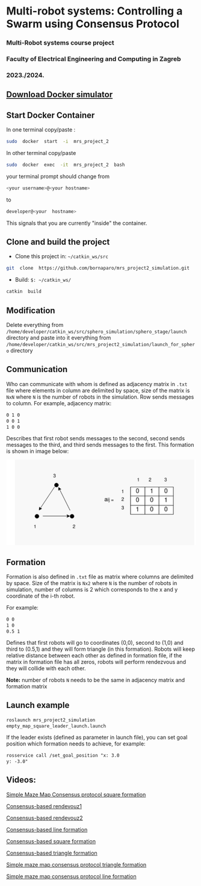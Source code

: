 
# Multi-robot systems: Controlling a Swarm using Consensus Protocol

### Multi-Robot systems course project

  

  

### Faculty of Electrical Engineering and Computing in Zagreb

  

  

### 2023./2024.

  

  

## [Download Docker simulator](https://github.com/larics/mrs_course)

  

  

## Start Docker Container

  

  

In one terminal copy/paste :

  

```sh
sudo  docker  start  -i  mrs_project_2
```

  

  

In other terminal copy/paste

  

```sh
sudo  docker  exec  -it  mrs_project_2  bash
```

  

  

your terminal prompt should change from

  

```bash
<your username>@<your hostname>
```

  

to

  

```bash
developer@<your  hostname>
```

  

This signals that you are currently "inside" the container.

  

  

## Clone and build the project

  

  

- Clone this project in: `~/catkin_ws/src`

  

  

```sh
git  clone  https://github.com/bornaparo/mrs_project2_simulation.git
```

  

  

- Build: `$: ~/catkin_ws/`

  

```sh
catkin  build
```

## Modification

Delete everything from `/home/developer/catkin_ws/src/sphero_simulation/sphero_stage/launch` directory and paste into it everything from `/home/developer/catkin_ws/src/mrs_project2_simulation/launch_for_sphero` directory

## Communication

Who can communicate with whom is defined as adjacency matrix in `.txt` file where elements in column are delimited by space, size of the matrix is `NxN` where `N` is the number of robots in the simulation. Row sends messages to column. For example, adjacency matrix:

```
0 1 0
0 0 1
1 0 0
```

Describes that first robot sends messages to the second, second sends messages to the third, and third sends messages to the first.  This formation is shown in image below:

<img  src="assets/adj_mat_preview.png"/>

## Formation

Formation is also defined in `.txt` file as matrix where columns are delimited by space. Size of the matrix is `Nx2` where `N` is the number of robots in simulation, number of columns is 2 which corresponds to the x and y coordinate of the i-th robot.

For example:
```
0 0
1 0
0.5 1
```
Defines that first robots will go to coordinates (0,0), second to (1,0) and third to (0.5,1) and they will form triangle (in this formation). Robots will keep relative distance between each other as defined in formation file, if the matrix in formation file has all zeros, robots will perform rendezvous and they will collide with each other.

**Note:** number of robots `N` needs to be the same in adjacency matrix and formation matrix
  
## Launch example

```
roslaunch mrs_project2_simulation empty_map_square_leader_launch.launch
```

If the leader exists (defined as parameter in launch file), you can set goal position which formation needs to achieve, for example:
 ```
 rosservice call /set_goal_position "x: 3.0
y: -3.0"
```


## Videos:

[Simple Maze Map Consensus protocol square formation](https://www.youtube.com/watch?v=mv3EmR-7Zrs)

[Consensus-based rendevouz1](https://www.youtube.com/shorts/ssQA6_Nb9PI)

[Consensus-based rendevouz2](https://youtube.com/shorts/6TzlM64vCuc?feature=share)

[Consensus-based line formation](https://youtube.com/shorts/OzZLvxYUej8?feature=share)

[Consensus-based square formation](https://youtube.com/shorts/9NSRjXCpGjU?feature=share)

[Consensus-based triangle formation](https://youtube.com/shorts/dGimMKKlx24?feature=share)

[Simple maze map consensus protocol triangle formation](https://youtube.com/shorts/ToSf7xnGgiQ?feature=share)

[Simple maze map consensus protocol line formation](https://youtube.com/shorts/CGm-xOgTmrs?feature=share)
